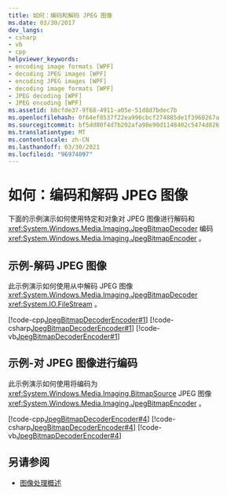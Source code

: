 ```yaml
---
title: 如何：编码和解码 JPEG 图像
ms.date: 03/30/2017
dev_langs:
- csharp
- vb
- cpp
helpviewer_keywords:
- encoding image formats [WPF]
- decoding JPEG images [WPF]
- encoding JPEG images [WPF]
- decoding image formats [WPF]
- JPEG decoding [WPF]
- JPEG encoding [WPF]
ms.assetid: b8cfde37-9f68-4911-a05e-51d8d7bdec7b
ms.openlocfilehash: 0f64ef8537f22ea996cbcf274885de1f3968267a
ms.sourcegitcommit: bf5dd80f4d7b202afa90e90d1148402c5474d826
ms.translationtype: MT
ms.contentlocale: zh-CN
ms.lasthandoff: 03/30/2021
ms.locfileid: "96974097"
---
```

# <a name="how-to-encode-and-decode-a-jpeg-image"></a>如何：编码和解码 JPEG 图像

下面的示例演示如何使用特定和对象对 JPEG 图像进行解码和 <xref:System.Windows.Media.Imaging.JpegBitmapDecoder> 编码 <xref:System.Windows.Media.Imaging.JpegBitmapEncoder> 。  
  
## <a name="example---decode-a-jpeg-image"></a>示例-解码 JPEG 图像

此示例演示如何使用从中解码 JPEG 图像 <xref:System.Windows.Media.Imaging.JpegBitmapDecoder> <xref:System.IO.FileStream> 。  
  
[!code-cpp[JpegBitmapDecoderEncoder#1](~/samples/snippets/cpp/VS_Snippets_Wpf/JpegBitmapDecoderEncoder/CPP/jpegencoderdecoder.cpp#1)]
[!code-csharp[JpegBitmapDecoderEncoder#1](~/samples/snippets/csharp/VS_Snippets_Wpf/JpegBitmapDecoderEncoder/CSharp/JpegEncoderDecoder.cs#1)]
[!code-vb[JpegBitmapDecoderEncoder#1](~/samples/snippets/visualbasic/VS_Snippets_Wpf/JpegBitmapDecoderEncoder/VB/JpegEncoderDecoder.vb#1)]  
  
## <a name="example---encode-a-jpeg-image"></a>示例-对 JPEG 图像进行编码

此示例演示如何使用将编码为 <xref:System.Windows.Media.Imaging.BitmapSource> JPEG 图像 <xref:System.Windows.Media.Imaging.JpegBitmapEncoder> 。  
  
[!code-cpp[JpegBitmapDecoderEncoder#4](~/samples/snippets/cpp/VS_Snippets_Wpf/JpegBitmapDecoderEncoder/CPP/jpegencoderdecoder.cpp#4)]
[!code-csharp[JpegBitmapDecoderEncoder#4](~/samples/snippets/csharp/VS_Snippets_Wpf/JpegBitmapDecoderEncoder/CSharp/JpegEncoderDecoder.cs#4)]
[!code-vb[JpegBitmapDecoderEncoder#4](~/samples/snippets/visualbasic/VS_Snippets_Wpf/JpegBitmapDecoderEncoder/VB/JpegEncoderDecoder.vb#4)]  
  
## <a name="see-also"></a>另请参阅

- [图像处理概述](imaging-overview.md)
